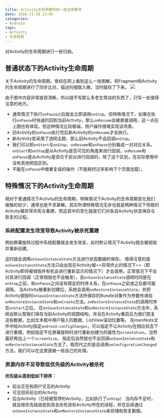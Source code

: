 ```yaml
---
title: Activity生命周期中的一些注意事项
date: 2016-11-28 23:05
categories:
- Android
tags:
- Activity
- 生命周期
---
```

对Activity的生命周期进行一些归纳。
<!-- more -->

## 普通状态下的Activity生命周期
关于Activity的生命周期，曾经在网上看到这么一张图解，将Fragment和Activity的生命周期进行了同步比对，描述的细致入微，当时就存了下来。
![](http://image.sunchen.cc/complete_android_fragment_lifecycle.png)

由于图中内容非常直观清晰，所以就不写那么多老生常谈的东西了，只写一些值得注意的地方。
* 通常情况下执行`onPause之`后就会立即调用`onStop`。但特殊情况下，如果在执行`onPause`时快速的回到当前Activity，那么`onResume`会被直接调用，这一点在上图也有体现。但这种情况比较极端，用户操作很难实现该场景。
* 旧Activity的`onPause`执行完后新Activity的`onResume`才会执行。
* 新Activity若采用了透明主题，那么旧Activity不会回调`onStop`。
* 我们可以把`onStart`与`onStop`、`onResume`和`onPause`分别看成一对对应关系。`onStart`和`onStop`是从Activity是否可见的角度来进行回调，`onResume`和`onPause`是从Activity是否位于前台进行回调的，除了这个区别，在实际使用中没有其他明显区别。
* 不能在`onPause`中做重复级的操作（不能耗时过多影响下个页面加载）。

## 特殊情况下的Activity生命周期
相对于普通情况下Activity的生命周期，特殊情况下Activity的生命周期变化我们接触的较少，通常也是不求甚解。其实所谓特殊情况无非也就是两种情况下导致的Activity被异常杀死与重建，而这其中的变化就是它们对各自Activity状态保存与恢复的过程。

### 系统配置发生改变导致Activity被杀死重建
例如屏幕旋转过程中系统配置就会发生改变，此时默认情况下Activity就会被销毁并重新创建。

这时就会调用`onSaveInstanceState`方法进行状态数据的保存。
值得注意的是`onSaveInstanceState`方法只会出现在Activity被==异常终止的情况下==（即Activity即将被销毁并有机会进行重新显示的情况下）才会调用，正常情况下不会对其进行回调（正常销毁也不会触发）。且`onSaveInstanceState`调用时间是在`onStop`之前，和`onPause`之间没有既定的时序关系，在`onPause`之前或之后都可能调用。
当Activity被重新创建后，系统会调用`onRestoreInstanceState`，并把Activity销毁时`onSaveInstanceState`方法所保存的Bundle对象作为参数传递给`onRestoreInstanceState`和`onCreate`方法。`onRestoreInstanceState`的调用时序在`onStart`之后。
在`onSaveInstanceState`和`onRestoreInstanceState`方法中，系统会默认帮我们保存当前Activity的视图结构，并且在Activity重启后为我们恢复这些数据，比如文本框中用户输入的数据、ListView滚动位置等。
在manifests文件中给Activity指定`android:configChanges`，可以指定不让Activity在相应状态下进行重建。例如指定不在屏幕旋转时进行重新创建为的属性为`orientation`，当然最好再加上一个`screenSize`。
指定后自然就也不会回调`onSaveInstanceState`和`onRestoreInstanceState`方法了，取而代之的是会调用`onConfigurationChanged`方法，我们可以在这里面做一些自己的处理。

### 资源内存不足导致低优先级的Activity被杀死
**优先级从高到低如下排序：**
* 前台正在和用户交互的Activity
* 可见但非前台的Activity
* 后台Activity（已经被暂停的Activity，比如执行了`onStop`）
当内存不足时，就会按优先级由低到高去杀死目标Activity所在的进程，并在后续通过`onSaveInstanceState`和`onRestoreInstanceState`来存储和恢复数据。






